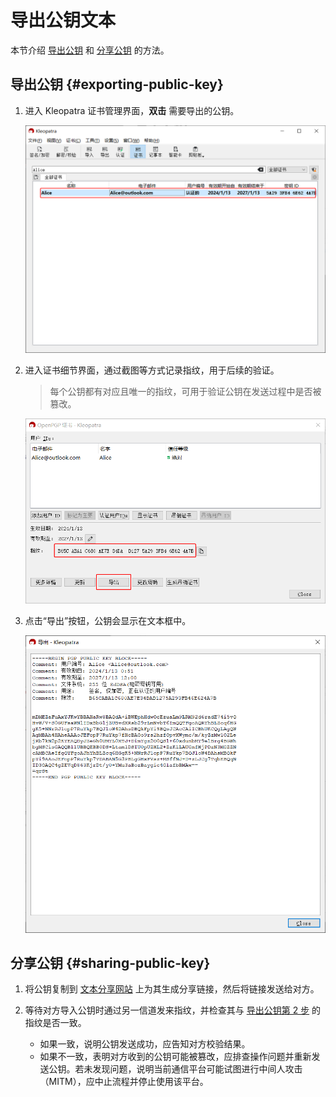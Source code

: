 # 导出公钥文本

本节介绍 [导出公钥](#exporting-public-key) 和 [分享公钥](#sharing-public-key) 的方法。

## 导出公钥 {#exporting-public-key}

1. 进入 Kleopatra 证书管理界面，**双击** 需要导出的公钥。

    ![证书列表](exporting-public-key/certificates.png)

2. <a id="fingerprint"></a>进入证书细节界面，通过截图等方式记录指纹，用于后续的验证。

    > 每个公钥都有对应且唯一的指纹，可用于验证公钥在发送过程中是否被篡改。

    ![证书细节](exporting-public-key/certificate-detail.png)

3. 点击“导出”按钮，公钥会显示在文本框中。

    ![公钥文本](exporting-public-key/public-key-text.png)

## 分享公钥 {#sharing-public-key}

1. 将公钥复制到 [文本分享网站](../pastebin.md) 上为其生成分享链接，然后将链接发送给对方。

2. 等待对方导入公钥时通过另一信道发来指纹，并检查其与 [导出公钥第 2 步](#fingerprint) 的指纹是否一致。

    - 如果一致，说明公钥发送成功，应告知对方校验结果。
    - 如果不一致，表明对方收到的公钥可能被篡改，应排查操作问题并重新发送公钥。若未发现问题，说明当前通信平台可能试图进行中间人攻击（MITM），应中止流程并停止使用该平台。